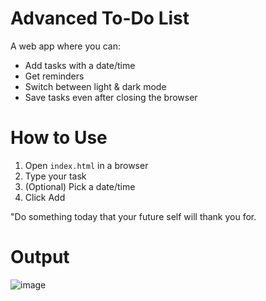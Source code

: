 # Advanced To-Do List 
A web app where you can:
- Add tasks with a date/time
- Get reminders
- Switch between light & dark mode
- Save tasks even after closing the browser

# How to Use
1. Open `index.html` in a browser
2. Type your task
3. (Optional) Pick a date/time
4. Click Add 

"Do something today that your future self will thank you for.

# Output 
![image](https://github.com/user-attachments/assets/a0f7742f-4fed-42f6-83ac-090aba05a634)
